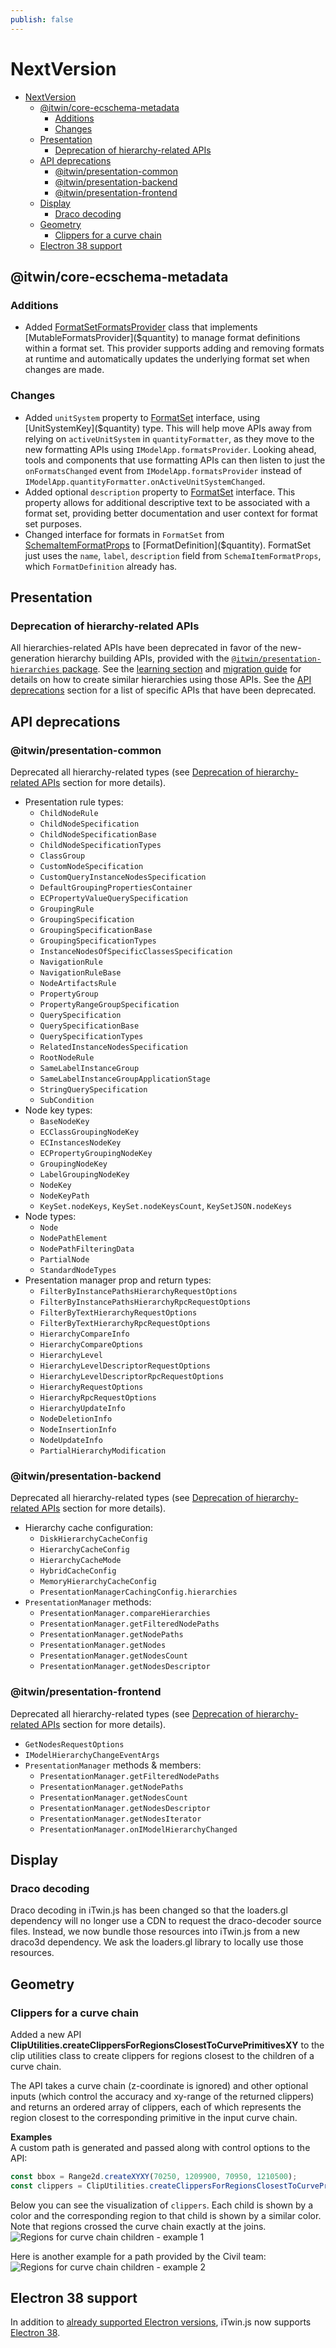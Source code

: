 ```yaml
---
publish: false
---
```


# NextVersion

- [NextVersion](#nextversion)
  - [@itwin/core-ecschema-metadata](#itwincore-ecschema-metadata)
    - [Additions](#additions)
    - [Changes](#changes)
  - [Presentation](#presentation)
    - [Deprecation of hierarchy-related APIs](#deprecation-of-hierarchy-related-apis)
  - [API deprecations](#api-deprecations)
    - [@itwin/presentation-common](#itwinpresentation-common)
    - [@itwin/presentation-backend](#itwinpresentation-backend)
    - [@itwin/presentation-frontend](#itwinpresentation-frontend)
  - [Display](#display)
    - [Draco decoding](#draco-decoding)
  - [Geometry](#geometry)
    - [Clippers for a curve chain](#clippers-for-a-curve-chain)
  - [Electron 38 support](#electron-38-support)

## @itwin/core-ecschema-metadata

### Additions

- Added [FormatSetFormatsProvider]($ecschema-metadata) class that implements [MutableFormatsProvider]($quantity) to manage format definitions within a format set. This provider supports adding and removing formats at runtime and automatically updates the underlying format set when changes are made.

### Changes

- Added  `unitSystem` property to [FormatSet]($ecschema-metadata) interface, using [UnitSystemKey]($quantity) type. This will help move APIs away from relying on `activeUnitSystem` in `quantityFormatter`, as they move to the new formatting APIs using `IModelApp.formatsProvider`. Looking ahead, tools and components that use formatting APIs can then listen to just the `onFormatsChanged` event from `IModelApp.formatsProvider` instead of `IModelApp.quantityFormatter.onActiveUnitSystemChanged`.
- Added optional `description` property to [FormatSet]($ecschema-metadata) interface. This property allows for additional descriptive text to be associated with a format set, providing better documentation and user context for format set purposes.
- Changed interface for formats in `FormatSet` from [SchemaItemFormatProps]($ecschema-metadata) to [FormatDefinition]($quantity). FormatSet just uses the `name`, `label`, `description` field from `SchemaItemFormatProps`, which `FormatDefinition` already has.

## Presentation

### Deprecation of hierarchy-related APIs

All hierarchies-related APIs have been deprecated in favor of the new-generation hierarchy building APIs, provided with the [`@itwin/presentation-hierarchies` package](https://github.com/iTwin/presentation/blob/master/packages/hierarchies/README.md). See the [learning section](https://github.com/iTwin/presentation/blob/master/packages/hierarchies/README.md#learning) and [migration guide](https://github.com/iTwin/presentation/blob/master/packages/hierarchies/learning/PresentationRulesMigrationGuide.md) for details on how to create similar hierarchies using those APIs. See the [API deprecations](#api-deprecations) section for a list of specific APIs that have been deprecated.

## API deprecations

### @itwin/presentation-common

Deprecated all hierarchy-related types (see [Deprecation of hierarchy-related APIs](#deprecation-of-hierarchy-related-apis) section for more details).

- Presentation rule types:
  - `ChildNodeRule`
  - `ChildNodeSpecification`
  - `ChildNodeSpecificationBase`
  - `ChildNodeSpecificationTypes`
  - `ClassGroup`
  - `CustomNodeSpecification`
  - `CustomQueryInstanceNodesSpecification`
  - `DefaultGroupingPropertiesContainer`
  - `ECPropertyValueQuerySpecification`
  - `GroupingRule`
  - `GroupingSpecification`
  - `GroupingSpecificationBase`
  - `GroupingSpecificationTypes`
  - `InstanceNodesOfSpecificClassesSpecification`
  - `NavigationRule`
  - `NavigationRuleBase`
  - `NodeArtifactsRule`
  - `PropertyGroup`
  - `PropertyRangeGroupSpecification`
  - `QuerySpecification`
  - `QuerySpecificationBase`
  - `QuerySpecificationTypes`
  - `RelatedInstanceNodesSpecification`
  - `RootNodeRule`
  - `SameLabelInstanceGroup`
  - `SameLabelInstanceGroupApplicationStage`
  - `StringQuerySpecification`
  - `SubCondition`
- Node key types:
  - `BaseNodeKey`
  - `ECClassGroupingNodeKey`
  - `ECInstancesNodeKey`
  - `ECPropertyGroupingNodeKey`
  - `GroupingNodeKey`
  - `LabelGroupingNodeKey`
  - `NodeKey`
  - `NodeKeyPath`
  - `KeySet.nodeKeys`, `KeySet.nodeKeysCount`, `KeySetJSON.nodeKeys`
- Node types:
  - `Node`
  - `NodePathElement`
  - `NodePathFilteringData`
  - `PartialNode`
  - `StandardNodeTypes`
- Presentation manager prop and return types:
  - `FilterByInstancePathsHierarchyRequestOptions`
  - `FilterByInstancePathsHierarchyRpcRequestOptions`
  - `FilterByTextHierarchyRequestOptions`
  - `FilterByTextHierarchyRpcRequestOptions`
  - `HierarchyCompareInfo`
  - `HierarchyCompareOptions`
  - `HierarchyLevel`
  - `HierarchyLevelDescriptorRequestOptions`
  - `HierarchyLevelDescriptorRpcRequestOptions`
  - `HierarchyRequestOptions`
  - `HierarchyRpcRequestOptions`
  - `HierarchyUpdateInfo`
  - `NodeDeletionInfo`
  - `NodeInsertionInfo`
  - `NodeUpdateInfo`
  - `PartialHierarchyModification`

### @itwin/presentation-backend

Deprecated all hierarchy-related types (see [Deprecation of hierarchy-related APIs](#deprecation-of-hierarchy-related-apis) section for more details).

- Hierarchy cache configuration:
  - `DiskHierarchyCacheConfig`
  - `HierarchyCacheConfig`
  - `HierarchyCacheMode`
  - `HybridCacheConfig`
  - `MemoryHierarchyCacheConfig`
  - `PresentationManagerCachingConfig.hierarchies`
- `PresentationManager` methods:
  - `PresentationManager.compareHierarchies`
  - `PresentationManager.getFilteredNodePaths`
  - `PresentationManager.getNodePaths`
  - `PresentationManager.getNodes`
  - `PresentationManager.getNodesCount`
  - `PresentationManager.getNodesDescriptor`

### @itwin/presentation-frontend

Deprecated all hierarchy-related types (see [Deprecation of hierarchy-related APIs](#deprecation-of-hierarchy-related-apis) section for more details).

- `GetNodesRequestOptions`
- `IModelHierarchyChangeEventArgs`
- `PresentationManager` methods & members:
  - `PresentationManager.getFilteredNodePaths`
  - `PresentationManager.getNodePaths`
  - `PresentationManager.getNodesCount`
  - `PresentationManager.getNodesDescriptor`
  - `PresentationManager.getNodesIterator`
  - `PresentationManager.onIModelHierarchyChanged`

## Display

### Draco decoding

Draco decoding in iTwin.js has been changed so that the loaders.gl dependency will no longer use a CDN to request the draco-decoder source files. Instead, we now bundle those resources into iTwin.js from a new draco3d dependency. We ask the loaders.gl library to locally use those resources.

## Geometry

### Clippers for a curve chain

Added a new API **ClipUtilities.createClippersForRegionsClosestToCurvePrimitivesXY** to the clip utilities class to create clippers for regions closest to the children of a curve chain.

The API takes a curve chain (z-coordinate is ignored) and other optional inputs (which control the accuracy and xy-range of the returned clippers) and returns an ordered array of clippers, each of which represents the region closest to the corresponding primitive in the input curve chain.

**Examples**<br>
A custom path is generated and passed along with control options to the API:
```ts
const bbox = Range2d.createXYXY(70250, 1209900, 70950, 1210500);
const clippers = ClipUtilities.createClippersForRegionsClosestToCurvePrimitivesXY(path, strokeOptions, distanceTol, bbox);
```
Below you can see the visualization of `clippers`. Each child is shown by a color and the corresponding region to that child is shown by a similar color. Note that regions crossed the curve chain exactly at the joins.
![Regions for curve chain children - example 1](../learning/geometry/figs/Clipping/curveChainClipping1.png "Regions for curve chain children - example 1")

Here is another example for a path provided by the Civil team:
![Regions for curve chain children - example 2](../learning/geometry/figs/Clipping/curveChainClipping2.png "Regions for curve chain children - example 2")

## Electron 38 support

In addition to [already supported Electron versions](../learning/SupportedPlatforms.md#electron), iTwin.js now supports [Electron 38](https://www.electronjs.org/blog/electron-38-0).




